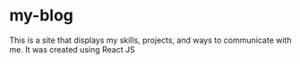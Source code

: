 # my-blog
This is a site that displays my skills, projects, and ways to communicate with me. It was created using React JS
